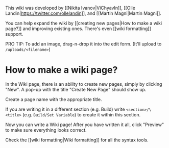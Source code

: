 This wiki was developed by [[Nikita Ivanov|ViChyavIn]], [[Olle Landin|https://twitter.com/ollelandin]], and [[Martin Magni|Martin Magni]].

You can help expand the wiki by [[creating new pages|How to make a wiki page?]] and improving existing ones. There's even [[wiki formatting]] support.

PRO TIP: To add an image, drag-n-drop it into the edit form. (It'll upload to `/uploads/<filename>`)

# How to make a wiki page?

In the Wiki page, there is an ability to create new pages, simply by clicking "New". A pop-up with the title "Create New Page" should show up.

Create a page name with the appropriate title.

If you are writing it in a different section (e.g. Build) write `<section>/\<title>` (e.g. `Build/Set Variable`) to create it within this section.

Now you can write a Wiki page! After you have written it all, click "Preview" to make sure everything looks correct.

Check the [[wiki formatting|Wiki formatting]] for all the syntax tools.